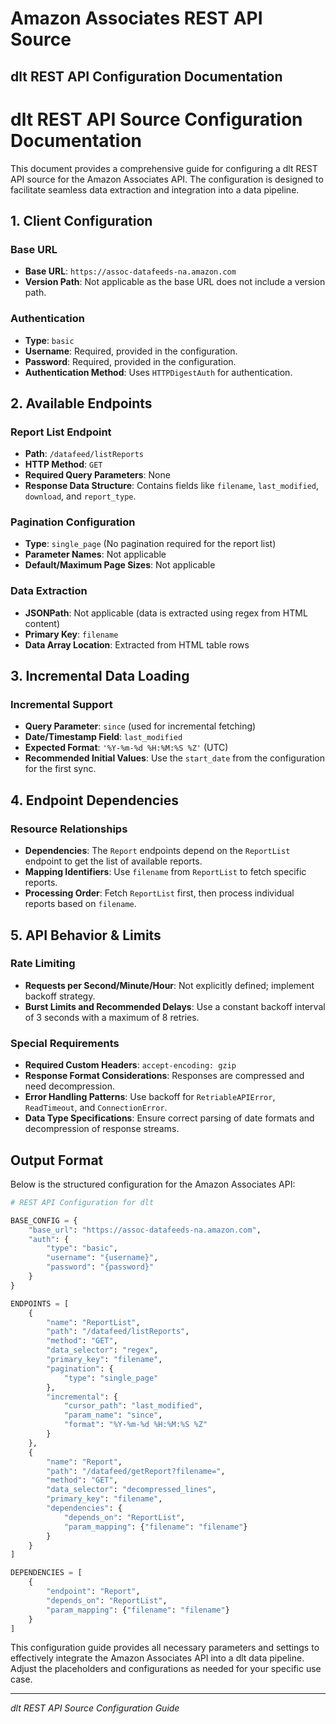# Amazon Associates REST API Source

## dlt REST API Configuration Documentation

# dlt REST API Source Configuration Documentation

This document provides a comprehensive guide for configuring a dlt REST API source for the Amazon Associates API. The configuration is designed to facilitate seamless data extraction and integration into a data pipeline.

## 1. Client Configuration

### Base URL
- **Base URL**: `https://assoc-datafeeds-na.amazon.com`
- **Version Path**: Not applicable as the base URL does not include a version path.

### Authentication
- **Type**: `basic`
- **Username**: Required, provided in the configuration.
- **Password**: Required, provided in the configuration.
- **Authentication Method**: Uses `HTTPDigestAuth` for authentication.

## 2. Available Endpoints

### Report List Endpoint
- **Path**: `/datafeed/listReports`
- **HTTP Method**: `GET`
- **Required Query Parameters**: None
- **Response Data Structure**: Contains fields like `filename`, `last_modified`, `download`, and `report_type`.

### Pagination Configuration
- **Type**: `single_page` (No pagination required for the report list)
- **Parameter Names**: Not applicable
- **Default/Maximum Page Sizes**: Not applicable

### Data Extraction
- **JSONPath**: Not applicable (data is extracted using regex from HTML content)
- **Primary Key**: `filename`
- **Data Array Location**: Extracted from HTML table rows

## 3. Incremental Data Loading

### Incremental Support
- **Query Parameter**: `since` (used for incremental fetching)
- **Date/Timestamp Field**: `last_modified`
- **Expected Format**: `'%Y-%m-%d %H:%M:%S %Z'` (UTC)
- **Recommended Initial Values**: Use the `start_date` from the configuration for the first sync.

## 4. Endpoint Dependencies

### Resource Relationships
- **Dependencies**: The `Report` endpoints depend on the `ReportList` endpoint to get the list of available reports.
- **Mapping Identifiers**: Use `filename` from `ReportList` to fetch specific reports.
- **Processing Order**: Fetch `ReportList` first, then process individual reports based on `filename`.

## 5. API Behavior & Limits

### Rate Limiting
- **Requests per Second/Minute/Hour**: Not explicitly defined; implement backoff strategy.
- **Burst Limits and Recommended Delays**: Use a constant backoff interval of 3 seconds with a maximum of 8 retries.

### Special Requirements
- **Required Custom Headers**: `accept-encoding: gzip`
- **Response Format Considerations**: Responses are compressed and need decompression.
- **Error Handling Patterns**: Use backoff for `RetriableAPIError`, `ReadTimeout`, and `ConnectionError`.
- **Data Type Specifications**: Ensure correct parsing of date formats and decompression of response streams.

## Output Format

Below is the structured configuration for the Amazon Associates API:

```python
# REST API Configuration for dlt

BASE_CONFIG = {
    "base_url": "https://assoc-datafeeds-na.amazon.com",
    "auth": {
        "type": "basic",
        "username": "{username}",
        "password": "{password}"
    }
}

ENDPOINTS = [
    {
        "name": "ReportList",
        "path": "/datafeed/listReports",
        "method": "GET",
        "data_selector": "regex",
        "primary_key": "filename",
        "pagination": {
            "type": "single_page"
        },
        "incremental": {
            "cursor_path": "last_modified",
            "param_name": "since",
            "format": "%Y-%m-%d %H:%M:%S %Z"
        }
    },
    {
        "name": "Report",
        "path": "/datafeed/getReport?filename=",
        "method": "GET",
        "data_selector": "decompressed_lines",
        "primary_key": "filename",
        "dependencies": {
            "depends_on": "ReportList",
            "param_mapping": {"filename": "filename"}
        }
    }
]

DEPENDENCIES = [
    {
        "endpoint": "Report",
        "depends_on": "ReportList",
        "param_mapping": {"filename": "filename"}
    }
]
```

This configuration guide provides all necessary parameters and settings to effectively integrate the Amazon Associates API into a dlt data pipeline. Adjust the placeholders and configurations as needed for your specific use case.

---
*dlt REST API Source Configuration Guide*